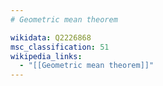 ```yaml
---
# Geometric mean theorem

wikidata: Q2226868
msc_classification: 51
wikipedia_links:
  - "[[Geometric mean theorem]]"
---
```

